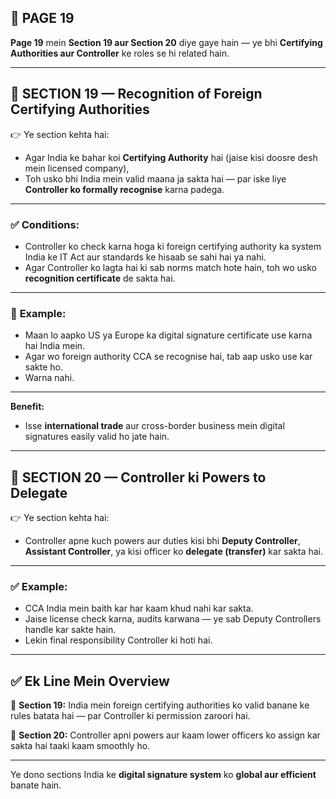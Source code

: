 ## 📄 **PAGE 19**

**Page 19** mein **Section 19 aur Section 20** diye gaye hain — ye bhi **Certifying Authorities aur Controller** ke roles se hi related hain.

---

## 🔹 **SECTION 19 — Recognition of Foreign Certifying Authorities**

👉 Ye section kehta hai:

* Agar India ke bahar koi **Certifying Authority** hai (jaise kisi doosre desh mein licensed company),
* Toh usko bhi India mein valid maana ja sakta hai — par iske liye **Controller ko formally recognise** karna padega.

---

### ✅ **Conditions:**

* Controller ko check karna hoga ki foreign certifying authority ka system India ke IT Act aur standards ke hisaab se sahi hai ya nahi.
* Agar Controller ko lagta hai ki sab norms match hote hain, toh wo usko **recognition certificate** de sakta hai.

---

### 🧩 **Example:**

* Maan lo aapko US ya Europe ka digital signature certificate use karna hai India mein.
* Agar wo foreign authority CCA se recognise hai, tab aap usko use kar sakte ho.
* Warna nahi.

---

**Benefit:**

* Isse **international trade** aur cross-border business mein digital signatures easily valid ho jate hain.

---

## 🔹 **SECTION 20 — Controller ki Powers to Delegate**

👉 Ye section kehta hai:

* Controller apne kuch powers aur duties kisi bhi **Deputy Controller**, **Assistant Controller**, ya kisi officer ko **delegate (transfer)** kar sakta hai.

---

### ✅ **Example:**

* CCA India mein baith kar har kaam khud nahi kar sakta.
* Jaise license check karna, audits karwana — ye sab Deputy Controllers handle kar sakte hain.
* Lekin final responsibility Controller ki hoti hai.

---

## ✅ **Ek Line Mein Overview**

📌 **Section 19:** India mein foreign certifying authorities ko valid banane ke rules batata hai — par Controller ki permission zaroori hai.

📌 **Section 20:** Controller apni powers aur kaam lower officers ko assign kar sakta hai taaki kaam smoothly ho.

---

Ye dono sections India ke **digital signature system** ko **global aur efficient** banate hain.
